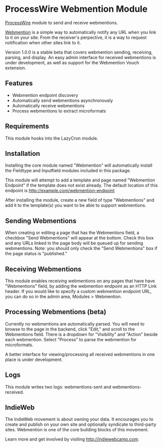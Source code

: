 # ProcessWire Webmention Module

[ProcessWire](http://processwire.com) module to send and receive webmentions.

[Webmention](http://webmention.org) is a simple way to automatically notify any URL when you link to it on your site. From the receiver's perpective, it is a way to request notification when other sites link to it.

Version 1.0.0 is a stable beta that covers webmention sending, receiving, parsing, and display. An easy admin interface for received webmentions is under development, as well as support for the Webmention Vouch extension.

## Features
* Webmention endpoint discovery
* Automatically send webmentions asynchronously
* Automatically receive webmentions
* Process webmentions to extract microformats

## Requirements
This module hooks into the LazyCron module.

## Installation
Installing the core module named "Webmention" will automatically install the Fieldtype and Inputfield modules included in this package.

This module will attempt to add a template and page named "Webmention Endpoint" if the template does not exist already. The default location of this endpoint is http://example.com/webmention-endpoint

After installing the module, create a new field of type "Webmentions" and add it to the template(s) you want to be able to support webmentions.

## Sending Webmentions
When creating or editing a page that has the Webmentions field, a checkbox "Send Webmentions" will appear at the bottom. Check this box and any URLs linked in the page body will be queued up for sending webmentions. Note: you should only check the "Send Webmentions" box if the page status is "published."

## Receiving Webmentions
This module enables receiving webmentions on any pages that have have "Webmentions" field, by adding the webmention endpoint as an HTTP Link header. If you would like to specify a custom webmention endpoint URL, you can do so in the admin area, Modules > Webmention.

## Processing Webmentions (beta)
Currently no webmentions are automatically parsed. You will need to browse to the page in the backend, click "Edit," and scroll to the Webmentions field. There is a dropdown for "Visibility" and "Action" beside each webmention. Select "Process" to parse the webmention for microformats.

A better interface for viewing/processing all received webmentions in one place is under development.

## Logs
This module writes two logs: webmentions-sent and webmentions-received.

## IndieWeb
The IndieWeb movement is about owning your data. It encourages you to create and publish on your own site and optionally syndicate to third-party sites. Webmention is one of the core building blocks of this movement.

Learn more and get involved by visiting <http://indiewebcamp.com>.
